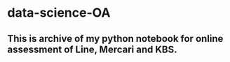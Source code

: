 # data-science-OA
## This is archive of my python notebook for online assessment of Line, Mercari and KBS.
